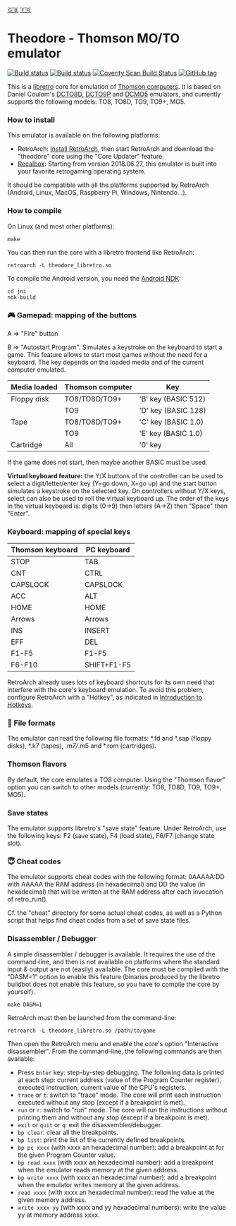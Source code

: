 [:gb:](https://github.com/Zlika/theodore/blob/master/README.md)
[:fr:](https://github.com/Zlika/theodore/blob/master/README-FR.md)

Theodore - Thomson MO/TO emulator
====================================

[![Build status](https://travis-ci.org/Zlika/theodore.svg?branch=master)](https://travis-ci.org/Zlika/theodore)
[![Build status](https://ci.appveyor.com/api/projects/status/7lo7cohkpmn50ogk?svg=true)](https://ci.appveyor.com/project/Zlika/theodore)
[![Coverity Scan Build Status](https://scan.coverity.com/projects/15677/badge.svg)](https://scan.coverity.com/projects/zlika-theodore)
[![GitHub tag](https://img.shields.io/github/tag/Zlika/theodore.svg)](https://github.com/Zlika/theodore/releases)

This is a [libretro](https://github.com/libretro) core for emulation of [Thomson computers](https://en.wikipedia.org/wiki/Thomson_computers). It is based on Daniel Coulom's [DCTO8D](http://dcto8.free.fr/), [DCTO9P](http://dcto9p.free.fr/) and [DCMO5](http://dcmo5.free.fr/) emulators, and currently supports the following models: TO8, TO8D, TO9, TO9+, MO5.

### How to install

This emulator is available on the following platforms:
* RetroArch: [Install RetroArch](http://www.retroarch.com/?page=platforms), then start RetroArch and download the "theodore" core using the "Core Updater" feature.
* [Recalbox](https://www.recalbox.com/): Starting from version 2018.06.27, this emulator is built into your favorite retrogaming operating system.

It should be compatible with all the platforms supported by RetroArch (Android, Linux, MacOS, Raspberry Pi, Windows, Nintendo...).

### How to compile

On Linux (and most other platforms):
```
make
```
You can then run the core with a libretro frontend like RetroArch:
```
retroarch -L theodore_libretro.so
```

To compile the Android version, you need the [Android NDK](https://developer.android.com/ndk/downloads/):
```
cd jni
ndk-build
```

### :video_game: Gamepad: mapping of the buttons

A => "Fire" button

B => "Autostart Program". Simulates a keystroke on the keyboard to start a game. This feature allows to start most games without the need for a keyboard. The key depends on the loaded media and of the current computer emulated.

| Media loaded | Thomson computer | Key                 |
| ------------ | ---------------- | ------------------- |
| Floppy disk  | TO8/TO8D/TO9+    | 'B' key (BASIC 512) |
|              | TO9              | 'D' key (BASIC 128) |
| Tape         | TO8/TO8D/TO9+    | 'C' key (BASIC 1.0) |
|              | TO9              | 'E' key (BASIC 1.0) |
| Cartridge    | All              | '0' key             |

If the game does not start, then maybe another BASIC must be used.

**Virtual keyboard feature:** the Y/X buttons of the controller can be used to select a digit/letter/enter key (Y=go down, X=go up) and the start button simulates a keystroke on the selected key. On controllers without Y/X keys, select can also be used to roll the virtual keyboard up.
The order of the keys in the virtual keyboard is: digits (0->9) then letters (A->Z) then "Space" then "Enter".

### Keyboard: mapping of special keys

| Thomson keyboard | PC keyboard |
| ------------- | ------------- |
| STOP  | TAB  |
| CNT  | CTRL  |
| CAPSLOCK  | CAPSLOCK  |
| ACC  | ALT  |
| HOME  | HOME  |
| Arrows  | Arrows  |
| INS  | INSERT  |
| EFF  | DEL  |
| F1-F5  | F1-F5  |
| F6-F10  | SHIFT+F1-F5  |

RetroArch already uses lots of keyboard shortcuts for its own need that interfere with the core's keyboard emulation. To avoid this problem, configure RetroArch with a "Hotkey", as indicated in [Introduction to Hotkeys](https://docs.libretro.com/guides/retroarch-keyboard-controls/#introduction-to-hotkeys).

### :floppy_disk: File formats

The emulator can read the following file formats: *.fd and *.sap (floppy disks), *.k7 (tapes), *.m7/*.m5 and *.rom (cartridges).

### Thomson flavors

By default, the core emulates a TO8 computer. Using the "Thomson flavor" option you can switch to other models (currently: TO8, TO8D, TO9, TO9+, MO5).

### Save states

The emulator supports libretro's "save state" feature. Under RetroArch, use the following keys: F2 (save state), F4 (load state), F6/F7 (change state slot).

### :innocent: Cheat codes

The emulator supports cheat codes with the following format: 0AAAAA:DD with AAAAA the RAM address (in hexadecimal) and DD the value (in hexadecimal) that will be written at the RAM address after each invocation of retro_run().

Cf. the "cheat" directory for some actual cheat codes, as well as a Python script that helps find cheat codes from a set of save state files.

### Disassembler / Debugger

A simple disassembler / debugger is available. It requires the use of the command-line, and then is not available on platforms where the standard input & output are not (easily) available.
The core must be compiled with the "DASM=1" option to enable this feature (binaries produced by the libretro buildbot does not enable this feature, so you have to compile the core by yourself).
```
make DASM=1
```
RetroArch must then be launched from the command-line:
```
retroarch -L theodore_libretro.so /path/to/game
```
Then open the RetroArch menu and enable the core's option "Interactive disassembler".
From the command-line, the following commands are then available:
* Press `Enter` key: step-by-step debugging. The following data is printed at each step: current address (value of the Program Counter register), executed instruction, current value of the CPU's registers.
* `trace` or `t`: switch to "trace" mode. The core will print each instruction executed without any stop (except if a breakpoint is met).
* `run` or `r`: switch to "run" mode. The core will run the instructions without printing them and without any stop (except if a breakpoint is met).
* `exit` or `quit` or `q`: exit the disassembler/debugger.
* `bp clear`: clear all the breakpoints.
* `bp list`: print the list of the currently defined breakpoints.
* `bp pc xxxx` (with xxxx an hexadecimal number): add a breakpoint at for the given Program Counter value.
* `bp read xxxx` (with xxxx an hexadecimal number): add a breakpoint when the emulator reads memory at the given address.
* `bp write xxxx` (with xxxx an hexadecimal number): add a breakpoint when the emulator writes memory at the given address.
* `read xxxx` (with xxxx an hexadecimal number): read the value at the given memory address.
* `write xxxx yy` (with xxxx and yy hexadecimal numbers): write the value yy at memory address xxxx.
